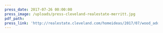 ```yaml
---
press_date: 2017-07-26 00:00:00
press_image: /uploads/press-cleveland-realestate-merritt.jpg
pdf_path:
press_link: 'http://realestate.cleveland.com/homeideas/2017/07/wood_adds_beauty_and_warmth_to.html'
---
```

